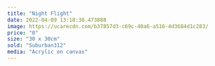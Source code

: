 ```yaml
---
title: "Night Flight"
date: 2022-04-09 13:18:38.473888
image: https://ucarecdn.com/b37857d3-c69c-40a6-a516-4d3684d1c283/
price: "0"
size: "30 x 30cm"
sold: "Suburban312"
media: "Acrylic on canvas"
---
```


